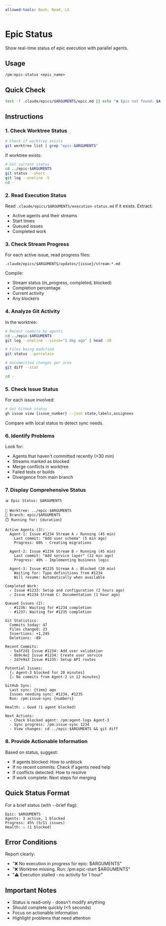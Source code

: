 ```yaml
---
allowed-tools: Bash, Read, LS
---
```


# Epic Status

Show real-time status of epic execution with parallel agents.

## Usage
```
/pm:epic-status <epic_name>
```

## Quick Check

```bash
test -f .claude/epics/$ARGUMENTS/epic.md || echo "❌ Epic not found: $ARGUMENTS"
```

## Instructions

### 1. Check Worktree Status

```bash
# Check if worktree exists
git worktree list | grep "epic-$ARGUMENTS"
```

If worktree exists:
```bash
# Get current status
cd ../epic-$ARGUMENTS
git status --short
git log --oneline -5
cd -
```

### 2. Read Execution Status

Read `.claude/epics/$ARGUMENTS/execution-status.md` if it exists.
Extract:
- Active agents and their streams
- Start times
- Queued issues
- Completed work

### 3. Check Stream Progress

For each active issue, read progress files:
```
.claude/epics/$ARGUMENTS/updates/{issue}/stream-*.md
```

Compile:
- Stream status (in_progress, completed, blocked)
- Completion percentage
- Current activity
- Any blockers

### 4. Analyze Git Activity

In the worktree:
```bash
# Recent commits by agents
cd ../epic-$ARGUMENTS
git log --oneline --since="1 day ago" | head -20

# Files being modified
git status --porcelain

# Uncommitted changes per area
git diff --stat

cd -
```

### 5. Check Issue Status

For each issue involved:
```bash
# Get GitHub status
gh issue view {issue_number} --json state,labels,assignees
```

Compare with local status to detect sync needs.

### 6. Identify Problems

Look for:
- Agents that haven't committed recently (>30 min)
- Streams marked as blocked
- Merge conflicts in worktree
- Failed tests or builds
- Divergence from main branch

### 7. Display Comprehensive Status

```
📊 Epic Status: $ARGUMENTS

📍 Worktree: ../epic-$ARGUMENTS
🌿 Branch: epic/$ARGUMENTS
⏱️ Running for: {duration}

Active Agents (3):
  Agent-1: Issue #1234 Stream A ✓ Running (45 min)
    Last commit: "Add user schema" (5 min ago)
    Progress: 60% - Creating migrations
    
  Agent-2: Issue #1234 Stream B ✓ Running (45 min) 
    Last commit: "Add service layer" (12 min ago)
    Progress: 40% - Implementing business logic
    
  Agent-3: Issue #1235 Stream A ⚠️ Blocked (20 min)
    Waiting for: Type definitions from #1234
    Will resume: Automatically when available

Completed Work:
  ✓ Issue #1233: Setup and configuration (2 hours ago)
  ✓ Issue #1234 Stream C: Documentation (1 hour ago)

Queued Issues (2):
  - #1236: Waiting for #1234 completion
  - #1237: Waiting for #1235 completion

Git Statistics:
  Commits today: 47
  Files changed: 23
  Insertions: +1,245
  Deletions: -89
  
Recent Commits:
  - 5a3f2d1 Issue #1234: Add user validation
  - 8b9c4e2 Issue #1234: Create user service
  - 2d7e9a3 Issue #1235: Setup API routes
  
Potential Issues:
  {⚠️ Agent-3 blocked for 20 minutes}
  {⚠️ No commits from Agent-2 in 12 minutes}

GitHub Sync:
  Last sync: {time} ago
  Issues needing sync: #1234, #1235
  Run: /pm:issue-sync {numbers}

Health: ⚠️ Good (1 agent blocked)

Next Actions:
  - Check blocked agent: /pm:agent-logs Agent-3
  - Sync progress: /pm:issue-sync 1234
  - View changes: cd ../epic-$ARGUMENTS && git diff
```

### 8. Provide Actionable Information

Based on status, suggest:
- If agents blocked: How to unblock
- If no recent commits: Check if agents need help
- If conflicts detected: How to resolve
- If work complete: Next steps for merging

## Quick Status Format

For a brief status (with --brief flag):
```
Epic: $ARGUMENTS
Agents: 3 active, 1 blocked
Progress: 45% (5/11 issues)
Health: ⚠️ (1 blocked)
```

## Error Conditions

Report clearly:
- "❌ No execution in progress for epic: $ARGUMENTS"
- "❌ Worktree missing. Run: /pm:epic-start $ARGUMENTS"
- "⚠️ Execution stalled - no activity for 1 hour"

## Important Notes

- Status is read-only - doesn't modify anything
- Should complete quickly (<5 seconds)
- Focus on actionable information
- Highlight problems that need attention